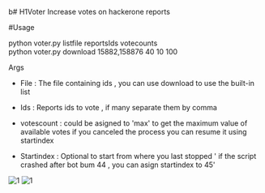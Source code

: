 b# H1Voter
Increase votes on hackerone reports




#Usage

python voter.py listfile reportsIds   votecounts  <optional startingindex>   
python voter.py download 15882,158876    40          10     100

Args 

- File   		 : The file containing ids , you can use download to use the built-in list

- Ids  		     : Reports ids to vote , if many separate them by comma 

- votescount     : could be asigned to 'max' to get the maximum value of available votes
  	if you canceled the process you can resume it using startindex

- Startindex      : Optional to start from where you last stopped ' if the script crashed after bot bum 44 , you can asign startindex to 45'
                   
                 
![1](http://i.imgur.com/e7cJmzb.png)
![1](http://i.imgur.com/XBx2vj0.png)

